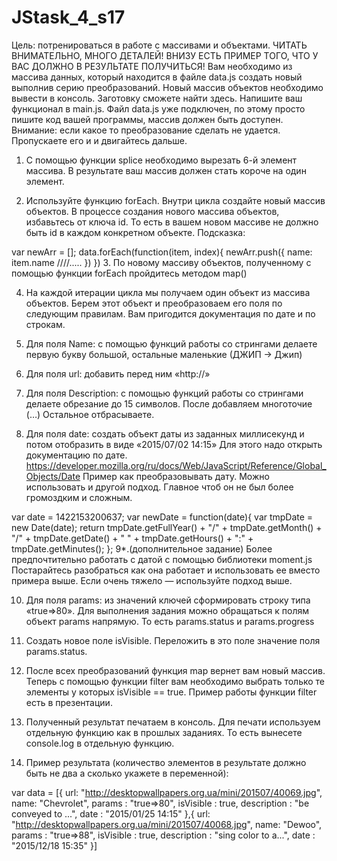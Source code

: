 # JStask_4_s17
Цель: потренироваться в работе с массивами и объектами.
ЧИТАТЬ ВНИМАТЕЛЬНО, МНОГО ДЕТАЛЕЙ! ВНИЗУ ЕСТЬ ПРИМЕР ТОГО, ЧТО У ВАС ДОЛЖНО В РЕЗУЛЬТАТЕ ПОЛУЧИТЬСЯ!
Вам необходимо из массива данных, который находится в файле data.js создать новый выполнив серию преобразований.
Новый массив объектов необходимо вывести в консоль.
Заготовку сможете найти здесь. Напишите ваш функционал в main.js.
Файл data.js уже подключен, по этому просто пишите код вашей программы, массив должен быть доступен.
Внимание: если какое то преобразование сделать не удается. Пропускаете его и и двигайтесь дальше.

1. С помощью функции splice необходимо вырезать 6-й элемент массива. В результате ваш массив должен стать короче на один элемент.

2. Используйте функцию forEach.
Внутри цикла создайте новый массив объектов.
В процессе создания нового массива объектов, избавьтесь от ключа id.
То есть в вашем новом массиве не должно быть id в каждом конкретном объекте.
Подсказка:

var newArr = [];
data.forEach(function(item, index){
      newArr.push({
        name: item.name
        ////.....
      })
})
3. По новому массиву объектов, полученному с помощью функции forEach пройдитесь методом map()

4. На каждой итерации цикла мы получаем один объект из массива объектов. Берем этот объект и преобразоваем его поля по следующим правилам.
Вам пригодится документация по дате и по строкам.

5. Для поля Name: с помощью функций работы со стрингами делаете первую букву большой, остальные маленькие (ДЖИП -> Джип)

6. Для поля url: добавить перед ним «http://»

7. Для поля Description: с помощью функций работы со стрингами делаете обрезание до 15 символов. После добавляем многоточие (…) Остальное отбрасываете.

8. Для поля date: создать объект даты из заданных миллисекунд и потом отобразить в виде «2015/07/02 14:15»
Для этого надо открыть документацию по дате.
https://developer.mozilla.org/ru/docs/Web/JavaScript/Reference/Global_Objects/Date
Пример как преобразовывать дату. Можно использовать и другой подход. Главное чтоб он не был более громоздким и сложным.

var date = 1422153200637;
var newDate = function(date){
    var tmpDate = new Date(date);
    return tmpDate.getFullYear() + "/" +
           tmpDate.getMonth() + "/" +
           tmpDate.getDate() + " " +
           tmpDate.getHours() + ":" +
           tmpDate.getMinutes();
};
9*.(дополнительное задание)
Более предпочтительно работать с датой с помощью библиотеки moment.js
Постарайтесь разобраться как она работает и использовать ее вместо примера выше. Если очень тяжело — используйте подход выше.

10. Для поля params: из значений ключей сформировать строку типа «true=>80». Для выполнения задания можно обращаться к полям объект params напрямую.
То есть params.status и params.progress

11. Создать новое поле isVisible. Переложить в это поле значение поля params.status.

12. После всех преобразований функция map вернет вам новый массив. Теперь с помощью функции filter вам необходимо выбрать только те элементы у которых isVisible == true. Пример работы функции filter есть в презентации.

13. Полученный результат печатаем в консоль.
Для печати используем отдельную функцию как в прошлых заданиях. То есть вынесете console.log в отдельную функцию.

14. Пример результата (количество элементов в результате должно быть не два а сколько укажете в переменной):

var data = [{
    url: "http://desktopwallpapers.org.ua/mini/201507/40069.jpg",
    name: "Chevrolet",
    params : "true=>80",
    isVisible : true,
    description : "be conveyed to ...",
    date : "2015/01/25 14:15"
},{
    url: "http://desktopwallpapers.org.ua/mini/201507/40068.jpg",
    name: "Dewoo",
    params : "true=>88",
    isVisible : true,
    description : "sing color to a...",
    date : "2015/12/18 15:35"
}]
